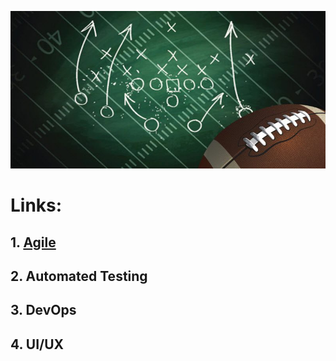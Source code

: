 ![Agile Playbook](Playbook-FP-800x400.jpg)
# Links:

## 1. [Agile](https://wwalski.github.io/AgilePB_TOC/)
## 2. Automated Testing
## 3. DevOps
## 4. UI/UX
